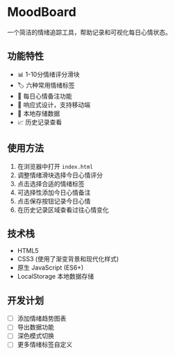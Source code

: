 # MoodBoard

一个简洁的情绪追踪工具，帮助记录和可视化每日心情状态。

## 功能特性

- 📊 1-10分情绪评分滑块
- 🏷️ 六种常用情绪标签
- 📝 每日心情备注功能
- 📱 响应式设计，支持移动端
- 💾 本地存储数据
- 📈 历史记录查看

## 使用方法

1. 在浏览器中打开 `index.html`
2. 调整情绪滑块选择今日心情评分
3. 点击选择合适的情绪标签
4. 可选择性添加今日心情备注
5. 点击保存按钮记录今日心情
6. 在历史记录区域查看过往心情变化

## 技术栈

- HTML5
- CSS3 (使用了渐变背景和现代化样式)
- 原生 JavaScript (ES6+)
- LocalStorage 本地数据存储

## 开发计划

- [ ] 添加情绪趋势图表
- [ ] 导出数据功能
- [ ] 深色模式切换
- [ ] 更多情绪标签自定义